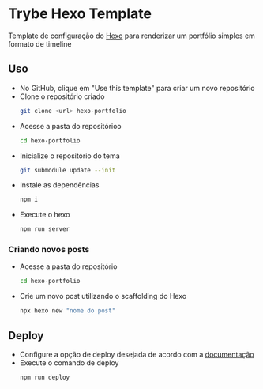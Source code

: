 # Trybe Hexo Template

Template de configuração do [Hexo](https://hexo.io/pt-br/) para renderizar um portfólio simples em formato de timeline

## Uso

- No GitHub, clique em "Use this template" para criar um novo repositório
- Clone o repositório criado
    ```bash
    git clone <url> hexo-portfolio
    ```
- Acesse a pasta do repositórioo
    ```bash
    cd hexo-portfolio
    ```
- Inicialize o repositório do tema
    ```bash
    git submodule update --init
    ```
- Instale as dependências
    ```bash
    npm i
    ```
- Execute o hexo
    ```bash
    npm run server
    ```

### Criando novos posts

- Acesse a pasta do repositório
    ```bash
    cd hexo-portfolio
    ```
- Crie um novo post utilizando o scaffolding do Hexo
    ```bash
    npx hexo new "nome do post"
    ```

## Deploy

- Configure a opção de deploy desejada de acordo com a [documentação](https://hexo.io/pt-br/docs/one-command-deployment.html#Heroku)
- Execute o comando de deploy
    ```bash
    npm run deploy
    ```